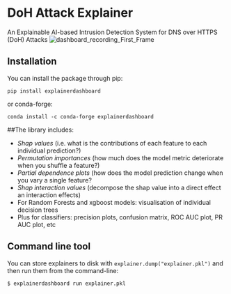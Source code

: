 # DoH Attack Explainer
An Explainable AI-based Intrusion Detection System for DNS over HTTPS (DoH) Attacks
![dashboard_recording_First_Frame](https://user-images.githubusercontent.com/31511385/169506515-39478118-e37f-4c81-aa2c-72cd5ba07b54.png)

 ## Installation

You can install the package through pip:

`pip install explainerdashboard`

or conda-forge:

`conda install -c conda-forge explainerdashboard`


##The library includes:
- *Shap values* (i.e. what is the contributions of each feature to each individual prediction?)
- *Permutation importances* (how much does the model metric deteriorate when you shuffle a feature?)
- *Partial dependence plots* (how does the model prediction change when you vary a single feature?
- *Shap interaction values* (decompose the shap value into a direct effect an interaction effects)
- For Random Forests and xgboost models: visualisation of individual decision trees
- Plus for classifiers: precision plots, confusion matrix, ROC AUC plot, PR AUC plot, etc


## Command line tool

You can store explainers to disk with `explainer.dump("explainer.pkl")`
and then run them from the command-line:

```bash
$ explainerdashboard run explainer.pkl
